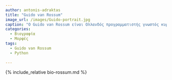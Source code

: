 ```yaml
---
author: antonis-adraktas
title: "Guido van Rossum"
image_url: /images/Guido-portrait.jpg
caption: "O Guido van Rossum είναι Ολλανδός προγραμματιστής γνωστός κυρίως ως ο δημιουργός της γλώσσας προγραμματισμού Python"
categories:
  - Βιογραφία
  - Μορφές
tags:
  - Guido van Rossum
  - Python
  
---
```


{% include_relative bio-rossum.md %}